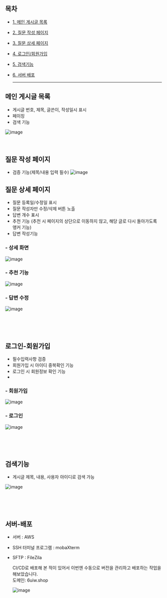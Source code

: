 ## 목차
- [1. 메인 게시글 목록](#메인-게시글-목록)
- [2. 질문 작성 페이지](#질문-작성-페이지)
- [3. 질문 상세 페이지](#질문-상세-페이지)
- [4. 로그인/회원가입](#로그인-회원가입)
- [5. 검색기능](#검색기능)
- [6. 서버 배포](#서버-배포)

  <hr>

## 메인 게시글 목록

- 게시글 번호, 제목, 글쓴이, 작성일시 표시
- 페이징
- 검색 기능
  
![image](https://github.com/user-attachments/assets/ab8af971-e8ec-42e4-85ea-00554c30ea5c)
<br>
<br>
<br>

## 질문 작성 페이지

- 검증 기능(제목/내용 입력 필수)
![image](https://github.com/user-attachments/assets/81cf0c90-6725-43d3-92d7-577f7d3bc44a)


## 질문 상세 페이지

- 질문 등록일/수정일 표시
- 질문 작성자만 수정/삭제 버튼 노출
- 답변 개수 표시
- 추천 기능 (추천 시 페이지의 상단으로 이동하지 않고, 해당 글로 다시 돌아가도록 앵커 기능)
- 답변 작성기능

### - 상세 화면
![image](https://github.com/user-attachments/assets/985995a9-dccf-468c-a0b0-c0ba236656c6)

### - 추천 기능
![image](https://github.com/user-attachments/assets/f18affbe-1d0f-44b8-84bf-4573037223e3)

### - 답변 수정
![image](https://github.com/user-attachments/assets/d1fc8fbd-fdf3-48a4-bb35-8bdc75c69e2a)

<br>
<br><br>

## 로그인-회원가입

- 필수입력사항 검증
- 회원가입 시 아이디 중복확인 기능
- 로그인 시 회원정보 확인 기능
- 
### - 회원가입
![image](https://github.com/user-attachments/assets/9e63e950-88a1-4781-9dda-8350a1d5013a)

### - 로그인
![image](https://github.com/user-attachments/assets/42a02694-0880-4fa1-99c7-29d0c14d62b9)

<br>
<br><br>

## 검색기능
- 게시글 제목, 내용, 사용자 아이디로 검색 가능

![image](https://github.com/user-attachments/assets/60d241f7-de50-4e5d-bfba-8d4eff79c530)

<br><br><br>

## 서버-배포

- 서버 : AWS
- SSH 터미널 프로그램 : mobaXterm
- SFTP : FileZila

  CI/CD로 배포해 본 적이 있어서 이번엔 수동으로 버전을 관리하고 배포하는 작업을 해보았습니다. <br>
  도메인: 6uiw.shop

  ![image](https://github.com/user-attachments/assets/b77fae96-0c89-4877-b511-452404396fce)

  



